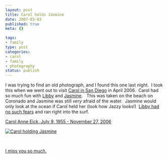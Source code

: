 ```yaml
--- 
layout: post
title: Carol holds Jasmine
date: 2007-03-03
published: true
meta: {}

tags: 
- family
type: post
categories: 
- carol
- family
- photography
status: publish
---
```



I was trying to find an old photograph, and I found this one last night.  I took this when we went out to visit [Carol in San Diego](http://www.flickr.com/photos/andreweick/sets/72157594567294923/) in April 2006.  Carol had so much fun with [Libby](http://andyeick.com/gallery.aspx?tag=Libby) and [Jasmine](http://andyeick.com/gallery.aspx?tag=Jasmine).   This was taken on the beach on Coronado and Jasmine was still _very_ afraid of the water.  Jasmine would only look at the ocean if Carol held her (look how Jazzy looks!)  [Libby had no such fears](http://www.flickr.com/photos/andreweick/175304649/) and ran right into the surf.



[Carol Anne Eick, July 9, 1955 - November 27, 2006](http://blog-family.andyeick.com/2006/12/04/Carol+Anne+Eick+July+9+1955+November+27+2006.aspx)



[![Carol holding Jasmine](http://media.eick.us/2011/05/408412137_155396489a_m.jpg)](http://www.flickr.com/photos/andreweick/408412137/)



 



[I miss you so much.](http://blog-family.andyeick.com/2006/12/13/Goodbye+Carol.aspx)

